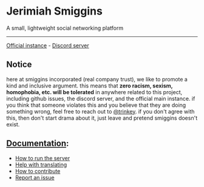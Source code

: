 # Jerimiah Smiggins
A small, lightweight social networking platform

---

[Official instance](https://trinkey.pythonanywhere.com) - [Discord server](https://discord.gg/tH7QnHApwu)

## Notice
here at smiggins incorporated (real company trust), we like to promote a kind
and inclusive argument. this means that **zero racism, sexism, homophobia,
etc. will be tolerated** in anywhere related to this project, including github
issues, the discord server, and the official main instance. if you think that
someone violates this and you believe that they are doing something wrong, feel
free to reach out to [@trinkey](https://github.com/trinkey). if you don't agree
with this, then don't start drama about it, just leave and pretend smiggins
doesn't exist.

## [Documentation](/docs):
- [How to run the server](/docs/running-the-server.md)
- [Help with translating](/docs/contributing.md#translating)
- [How to contribute](/docs/contributing.md)
- [Report an issue](https://github.com/jerimiah-smiggins/smiggins/issues)
